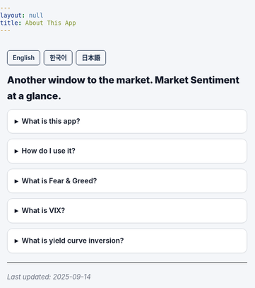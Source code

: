 ```yaml
---
layout: null
title: About This App
---
```


<style>
  :root{
    --fg:#111827;
    --bg:#F4F6F9;
    --muted:#6b7280;
    --border:#d1d5db;
    --card:#ffffff;
    --primary:#142743;
  }

  html, body {
    margin:0; padding:0;
    background:var(--bg); color:var(--fg);
    font-family:-apple-system,BlinkMacSystemFont,"Segoe UI",Roboto,"Noto Sans","Apple SD Gothic Neo",sans-serif;
    line-height:1.6; font-size:16px;
    -webkit-font-smoothing:antialiased; text-rendering:optimizeLegibility;
  }
  main.doc {
    max-width: 720px; margin: 0 auto; padding: 20px 16px 48px;
  }

  .lang-switch {
    display:flex; gap:8px; margin-bottom:16px;
  }
  .lang-switch a {
    padding:5px 12px; border-radius:6px;
    border:1px solid var(--primary);
    color:var(--primary);
    font-size:14px; font-weight:600;
    text-decoration:none;
    transition: all .2s;
    background:var(--bg);
  }
  .lang-switch a:hover {
    background:var(--primary); color:white;
  }

  h1 {
    font-size: 22px; font-weight: 800; letter-spacing:-0.2px;
    margin: 6px 0 12px;
  }
  p.lead { margin: 0 0 12px; color: var(--muted); }

  details {
    border:1px solid var(--border);
    border-radius:12px; background:var(--card);
    overflow:hidden; margin:12px 0;
    box-shadow:0 1px 2px rgba(0,0,0,0.03);
  }
  summary {
    list-style:none; cursor:pointer; font-weight:600;
    padding:14px 16px; user-select:none;
  }
  summary::-webkit-details-marker { display:none; }
  summary::before {
    content:"▸"; display:inline-block; margin-right:8px;
    transition: transform .18s ease;
  }
  details[open] summary::before { transform: rotate(90deg); }
  .details-body { padding: 0 16px 14px; }

  hr { border:0; border-top:1px solid var(--border); margin:20px 0; }
  .updated { color:var(--muted); font-style:italic; font-size:.95rem; margin-top:16px; }
</style>

<main class="doc">

<div class="lang-switch">
  <a href="https://thinker89.github.io/docs_hub/project_market_mood/docs/what_is_this_app_en.html">English</a>
  <a href="https://thinker89.github.io/docs_hub/project_market_mood/docs/what_is_this_app_ko.html">한국어</a>
  <a href="https://thinker89.github.io/docs_hub/project_market_mood/docs/what_is_this_app_ja.html">日本語</a>
</div>

# Another window to the market. Market Sentiment at a glance.

<details>
  <summary>What is this app?</summary>
  <div class="details-body">
    It’s a simple tool to quickly sense the mood of the U.S. stock market.<br><br>
    You can check sentiment indicators like CNN’s Fear &amp; Greed Index and the VIX in one place, without the clutter.
  </div>
</details>

<details>
  <summary>How do I use it?</summary>
  <div class="details-body">
    Focus on three key signals: Fear &amp; Greed, VIX, and the 10Y–2Y yield spread.<br><br>
    Turn on alerts to keep track of the shifts that matter to you.<br><br>
    Arrange the dashboard the way you like.<br><br>
    Note: This app does not provide investment advice. You are responsible for verifying the accuracy of the information displayed and for all investment decisions you make.
  </div>
</details>

<details>
  <summary>What is Fear &amp; Greed?</summary>
  <div class="details-body">
    A CNN Business index that scores market sentiment from 0 to 100.<br><br>
    Near 0 means fear, near 100 means greed. It’s widely referenced as a simple way to gauge overall market mood.
  </div>
</details>

<details>
  <summary>What is VIX?</summary>
  <div class="details-body">
    The Market Volatility Index, often called the “fear gauge.”<br><br>
    It usually sits around 10–20, but spikes when markets turn chaotic.
  </div>
</details>

<details>
  <summary>What is yield curve inversion?</summary>
  <div class="details-body">
    Normally, long-term bond yields are higher than short-term ones.<br><br>
    When the U.S. 10-year yield falls below the 2-year yield, the bond market is flashing a warning: recession risk ahead.<br><br>
    Historically, such inversions were often followed by shocks in the stock market.
  </div>
</details>

<hr />
<div class="updated">Last updated: 2025-09-14</div>

</main>
